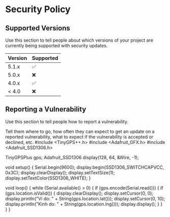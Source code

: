 # Security Policy

## Supported Versions

Use this section to tell people about which versions of your project are
currently being supported with security updates.

| Version | Supported          |
| ------- | ------------------ |
| 5.1.x   | :white_check_mark: |
| 5.0.x   | :x:                |
| 4.0.x   | :white_check_mark: |
| < 4.0   | :x:                |

## Reporting a Vulnerability

Use this section to tell people how to report a vulnerability.

Tell them where to go, how often they can expect to get an update on a
reported vulnerability, what to expect if the vulnerability is accepted or
declined, etc.
#include <TinyGPS++.h>
#include <Adafruit_GFX.h>
#include <Adafruit_SSD1306.h>

TinyGPSPlus gps;
Adafruit_SSD1306 display(128, 64, &Wire, -1);

void setup() {
  Serial.begin(9600);
  display.begin(SSD1306_SWITCHCAPVCC, 0x3C);
  display.clearDisplay();
  display.setTextSize(1); display.setTextColor(SSD1306_WHITE);
}

void loop() {
  while (Serial.available() > 0) {
    if (gps.encode(Serial.read())) {
      if (gps.location.isValid()) {
        display.clearDisplay();
        display.setCursor(0, 0); display.println("Vi do: " + String(gps.location.lat()));
        display.setCursor(0, 10); display.println("Kinh do: " + String(gps.location.lng()));
        display.display();
      }
    }
  }
}
